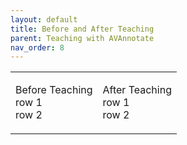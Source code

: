 ```yaml
---
layout: default
title: Before and After Teaching
parent: Teaching with AVAnnotate
nav_order: 8
---
```

<table style="width:100%">
<td> 
Before Teaching
<br>
row 1 
<br>
row 2 
<br>
</td>
<td> 

After Teaching
<br>
row 1 
<br>
row 2 
<br>
</td>
